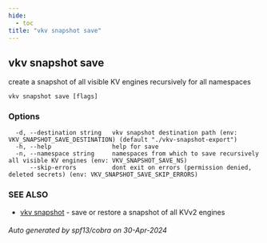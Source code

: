 ```yaml
---
hide:
  - toc
title: "vkv snapshot save"
---
```

## vkv snapshot save

create a snapshot of all visible KV engines recursively for all namespaces

```
vkv snapshot save [flags]
```

### Options

```
  -d, --destination string   vkv snapshot destination path (env: VKV_SNAPSHOT_SAVE_DESTINATION) (default "./vkv-snapshot-export")
  -h, --help                 help for save
  -n, --namespace string     namespaces from which to save recursively all visible KV engines (env: VKV_SNAPSHOT_SAVE_NS)
      --skip-errors          dont exit on errors (permission denied, deleted secrets) (env: VKV_SNAPSHOT_SAVE_SKIP_ERRORS)
```

### SEE ALSO

* [vkv snapshot](vkv_snapshot.md)	 - save or restore a snapshot of all KVv2 engines

###### Auto generated by spf13/cobra on 30-Apr-2024
